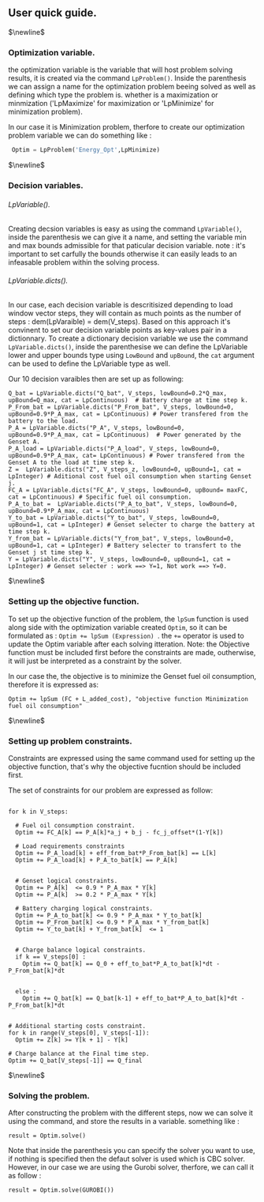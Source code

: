 ## User quick guide.

$\newline$ 
### Optimization variable. 

the optimization variable is the variable that will host problem solving results, it is created via the command ```LpProblem()```. Inside the parenthesis we can assign a name for the optimization problem beeing solved as well as defining which type the problem is. whether is a maximization or minmization ('LpMaximize' for maximization or 'LpMinimize' for minimization problem). 

In our case it is Minimization problem, therfore to create our optimization problem variable we can do something like : 

```python 
 Optim = LpProblem('Energy_Opt',LpMinimize)
```

$\newline$ 
### Decision variables. 


###### LpVariable(). 
Creating decsion variables is easy as using the command ```LpVariable()```, inside the parenthesis we can give it a name, and setting the variable min and max bounds admissible for that paticular decision variable.
note : it's important to set carfully the bounds otherwise it can easily leads to an infeasable problem within the solving process.  


###### LpVariable.dicts().
In our case, each decision variable is descritisized depending to load window vector steps, they will contain as much points as the number of steps : dem(LpVaraible) = dem(V_steps). Based on this approach it's convinent to set our decision variable points as key-values pair in a dictionnary. To create a dictionary decision variable we use the command ``LpVariable.dicts()``, inside the parenthesise we can define the LpVariable lower and upper bounds type using ``LowBound`` and ``upBound``, the ``cat`` argument can be used to define the LpVariable type as well. 

Our 10 decision varaibles then are set up as following: 

```
Q_bat = LpVariable.dicts("Q_bat", V_steps, lowBound=0.2*Q_max, upBound=Q_max, cat = LpContinuous)  # Battery charge at time step k.
P_From_bat = LpVariable.dicts("P_From_bat", V_steps, lowBound=0, upBound=0.9*P_A_max, cat = LpContinuous) # Power transfered from the battery to the load.
P_A = LpVariable.dicts("P_A", V_steps, lowBound=0, upBound=0.9*P_A_max, cat = LpContinuous)  # Power generated by the Genset A.
P_A_load = LpVariable.dicts("P_A_load", V_steps, lowBound=0, upBound=0.9*P_A_max, cat= LpContinuous) # Power transfered from the Genset A to the load at time step k.
Z =  LpVariable.dicts("Z", V_steps_z, lowBound=0, upBound=1, cat = LpInteger) # Aditional cost fuel oil consumption when starting Genset j.
FC_A = LpVariable.dicts("FC_A", V_steps, lowBound=0, upBound= maxFC, cat = LpContinuous) # Specific fuel oil consumption.
P_A_to_bat =  LpVariable.dicts("P_A_to_bat", V_steps, lowBound=0, upBound=0.9*P_A_max, cat = LpContinuous) 
Y_to_bat = LpVariable.dicts("Y_to_bat", V_steps, lowBound=0, upBound=1, cat = LpInteger) # Genset selecter to charge the battery at time step k. 
Y_from_bat = LpVariable.dicts("Y_from_bat", V_steps, lowBound=0, upBound=1, cat = LpInteger) # Battery selecter to transfert to the Genset j st time step k.
Y = LpVariable.dicts("Y", V_steps, lowBound=0, upBound=1, cat = LpInteger) # Genset selecter : work ==> Y=1, Not work ==> Y=0. 
```


$\newline$ 
### Setting up the objective function.

To set up the objective function of the problem, the ``lpSum`` function is used along side with the optimization variable created ``Optim``, so it can be formulated as : ``Optim += lpSum (Expression) ``. the ``+=`` operator is used to update the Optim variable after each solving itteration. Note: the Objective function must be included first before the constraints are made, outherwise, it will just be interpreted as a constraint by the solver. 

In our case the, the objective is to minimize the Genset fuel oil consumption, therefore it is expressed as: 

```
Optim += lpSum (FC + L_added_cost), "objective function Minimization fuel oil consumption" 
```


$\newline$ 
### Setting up problem constraints. 

Constraints are expressed using the same command used for setting up the objective function, that's why the objective fucntion should be included first. 

The set of constraints for our problem are expressed as follow:

```

for k in V_steps:

  # Fuel oil consumption constraint.
  Optim += FC_A[k] == P_A[k]*a_j + b_j - fc_j_offset*(1-Y[k]) 

  # Load requirements constraints
  Optim += P_A_load[k] + eff_from_bat*P_From_bat[k] == L[k]  
  Optim += P_A_load[k] + P_A_to_bat[k] == P_A[k] 


  # Genset logical constraints.
  Optim += P_A[k]  <= 0.9 * P_A_max * Y[k]
  Optim += P_A[k]  >= 0.2 * P_A_max * Y[k]

  # Battery charging logical constraints.
  Optim += P_A_to_bat[k] <= 0.9 * P_A_max * Y_to_bat[k]
  Optim += P_From_bat[k] <= 0.9 * P_A_max * Y_from_bat[k]
  Optim += Y_to_bat[k] + Y_from_bat[k]  <= 1
  

  # Charge balance logical constraints.
  if k == V_steps[0] : 
    Optim += Q_bat[k] == Q_0 + eff_to_bat*P_A_to_bat[k]*dt - P_From_bat[k]*dt


  else :   
    Optim += Q_bat[k] == Q_bat[k-1] + eff_to_bat*P_A_to_bat[k]*dt - P_From_bat[k]*dt

    
# Additional starting costs constraint.
for k in range(V_steps[0], V_steps[-1]): 
  Optim += Z[k] >= Y[k + 1] - Y[k] 
  
# Charge balance at the Final time step.
Optim += Q_bat[V_steps[-1]] == Q_final
```


$\newline$ 
### Solving the problem. 

After constructing the problem with the different steps, now we can solve it using the command, and store the results in a variable. something like : 

```
result = Optim.solve() 
```
Note that inside the parenthesis you can specify the solver you want to use, if nothing is specified then the defaut solver is used which is CBC solver. However, in our case we are using the Gurobi solver, therfore, we can call it as follow : 

```
result = Optim.solve(GUROBI())
```